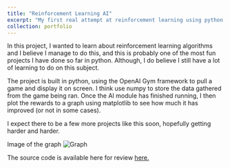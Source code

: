 ```yaml
---
title: "Reinforcement Learning AI"
excerpt: "My first real attempt at reinforcement learning using python.<br/><img src='https://imgur.com/HFt7Iij.jpg'>"
collection: portfolio
---
```


In this project, I wanted to learn about reinforcement learning algorithms and I believe I manage to do this, and this is probably one of the most fun projects I have done so far in python. Although, I do believe I still have a lot of learning to do on this subject. 

The project is built in python, using the OpenAI Gym framework to pull a game and display it on screen. I think use numpy to store the data gathered from the game being ran. Once the AI module has finished running, I then plot the rewards to a graph using matplotlib to see how much it has improved (or not in some cases). 

I expect there to be a few more projects like this soon, hopefully getting harder and harder.

Image of the graph
![Graph](https://imgur.com/HFt7Iij.jpg)

The source code is available here for review [here.](https://github.com/JackDKillelea/python-motion-detector)
